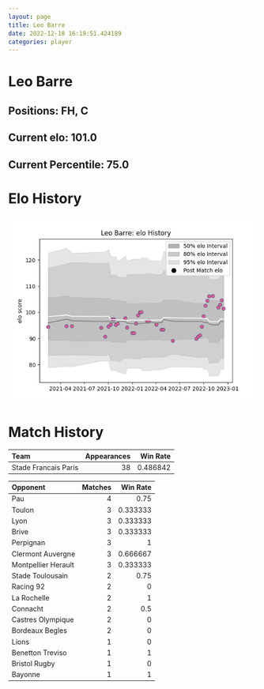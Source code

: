 ```yaml
---  
layout: page  
title: Leo Barre  
date: 2022-12-18 16:19:51.424189  
categories: player  
---
```

# Leo Barre

## Positions: FH, C

## Current elo: 101.0

## Current Percentile: 75.0

# Elo History


![elo history](history_LeoBarre.png)
# Match History


| Team                 |   Appearances |   Win Rate |
|:---------------------|--------------:|-----------:|
| Stade Francais Paris |            38 |   0.486842 |

| Opponent            |   Matches |   Win Rate |
|:--------------------|----------:|-----------:|
| Pau                 |         4 |   0.75     |
| Toulon              |         3 |   0.333333 |
| Lyon                |         3 |   0.333333 |
| Brive               |         3 |   0.333333 |
| Perpignan           |         3 |   1        |
| Clermont Auvergne   |         3 |   0.666667 |
| Montpellier Herault |         3 |   0.333333 |
| Stade Toulousain    |         2 |   0.75     |
| Racing 92           |         2 |   0        |
| La Rochelle         |         2 |   1        |
| Connacht            |         2 |   0.5      |
| Castres Olympique   |         2 |   0        |
| Bordeaux Begles     |         2 |   0        |
| Lions               |         1 |   0        |
| Benetton Treviso    |         1 |   1        |
| Bristol Rugby       |         1 |   0        |
| Bayonne             |         1 |   1        |